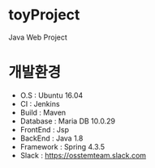 # toyProject
Java Web Project


# 개발환경

* O.S : Ubuntu 16.04
* CI : Jenkins 
* Build : Maven
* Database : Maria DB 10.0.29
* FrontEnd : Jsp 
* BackEnd : Java 1.8
* Framework : Spring 4.3.5  
* Slack : https://osstemteam.slack.com
